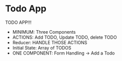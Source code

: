 # Todo App

TODO APP!!!

- MINIMUM: Three Components
- ACTIONS: Add TODO, Update TODO, delete TODO
- Reducer: HANDLE THOSE ACTIONS
- Initial State: Array of TODOS
- ONE COMPONENT: Form Handling -> Add a Todo
